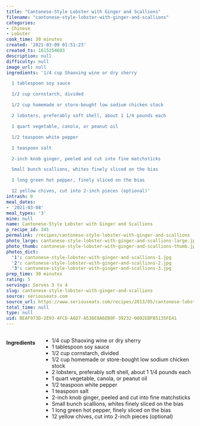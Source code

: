 ```yaml
---
title: "Cantonese-Style Lobster with Ginger and Scallions"
filename: "cantonese-style-lobster-with-ginger-and-scallions"
categories:
- Chinese
- Lobster
cook_time: 30 minutes
created: '2021-03-09 01:51:23'
created_ts: 1615254683
description: null
difficulty: null
image_url: null
ingredients: '1/4 cup Shaoxing wine or dry sherry

  1 tablespoon soy sauce

  1/2 cup cornstarch, divided

  1/2 cup homemade or store-bought low sodium chicken stock

  2 lobsters, preferably soft shell, about 1 1/4 pounds each

  1 quart vegetable, canola, or peanut oil

  1/2 teaspoon white pepper

  1 teaspoon salt

  2-inch knob ginger, peeled and cut into fine matchsticks

  Small bunch scallions, whites finely sliced on the bias

  1 long green hot pepper, finely sliced on the bias

  12 yellow chives, cut into 2-inch pieces (optional)'
intrash: 0
meal_dates:
- '2021-03-08'
meal_types: '3'
mine: null
name: Cantonese-Style Lobster with Ginger and Scallions
p_recipe_id: 341
permalink: /recipes/cantonese-style-lobster-with-ginger-and-scallions
photo_large: cantonese-style-lobster-with-ginger-and-scallions-large.jpg
photo_thumb: cantonese-style-lobster-with-ginger-and-scallions-thumb.jpg
photos_dict:
  '1': cantonese-style-lobster-with-ginger-and-scallions-1.jpg
  '2': cantonese-style-lobster-with-ginger-and-scallions-2.jpg
  '3': cantonese-style-lobster-with-ginger-and-scallions-3.jpg
prep_time: 30 minutes
rating: 5
servings: Serves 3 to 4
slug: cantonese-style-lobster-with-ginger-and-scallions
source: seriouseats.com
source_url: https://www.seriouseats.com/recipes/2013/05/cantonese-lobster-chinese-ginger-scallion-recipe.html
total_time: null
type: null
uid: BEAF973D-2E93-4FCD-A6D7-A538E8A6EB9F-39232-0002EBFB5135FE41
---
```

<div class="large-8 medium-7 columns" id="writeup">	</div><!-- #writeup -->
</div><!-- #row-one -->
<div class="row" id="row-two">	<div class="medium-4 small-5 columns" id="ingredients"><h4>Ingredients</h4><div class="box box-ingredients content"><ul>
<li>1/4 cup Shaoxing wine or dry sherry</li>
<li>1 tablespoon soy sauce</li>
<li>1/2 cup cornstarch, divided</li>
<li>1/2 cup homemade or store-bought low sodium chicken stock</li>
<li>2 lobsters, preferably soft shell, about 1 1/4 pounds each</li>
<li>1 quart vegetable, canola, or peanut oil</li>
<li>1/2 teaspoon white pepper</li>
<li>1 teaspoon salt</li>
<li>2-inch knob ginger, peeled and cut into fine matchsticks</li>
<li>Small bunch scallions, whites finely sliced on the bias</li>
<li>1 long green hot pepper, finely sliced on the bias</li>
<li>12 yellow chives, cut into 2-inch pieces (optional)</li>
</ul>
</div>	</div>	<div class="medium-6 small-7 columns" id="directions">	</div>